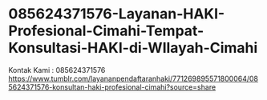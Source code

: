 # 085624371576-Layanan-HAKI-Profesional-Cimahi-Tempat-Konsultasi-HAKI-di-WIlayah-Cimahi
Kontak Kami : 085624371576  https://www.tumblr.com/layananpendaftaranhaki/771269895571800064/085624371576-konsultan-haki-profesional-cimahi?source=share
